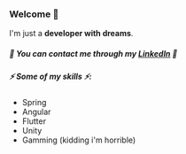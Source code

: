 ### Welcome 👋


I'm just a **developer with dreams**.


##### 🌟 You can contact me through my [LinkedIn](https://www.linkedin.com/in/ynixt/) 🌟


##### ⚡ Some of my skills ⚡:

- Spring
- Angular
- Flutter
- Unity
- Gamming (kidding i'm horrible)
